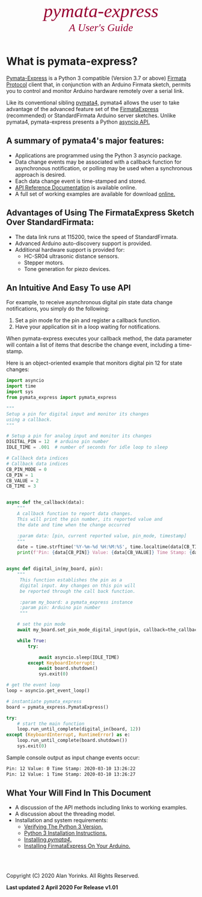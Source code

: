 

<div style="text-align:center;color:#990033; font-family:times, serif; font-size:3.5em"><i>pymata-express</i></div>
<div style="text-align:center;color:#990033; font-family:times, serif; font-size:2em"><i>A User's Guide</i></div>

<br>

# What is pymata-express? 

[Pymata-Express](https://github.com/MrYsLab/pymata-express) is a Python 3 compatible
 (Version 3.7 or above)  [Firmata Protocol](https://github.com/firmata/protocol) 
client that, in conjunction with an Arduino Firmata sketch, permits you to control and monitor Arduino hardware
remotely over a serial link.

Like its conventional sibling [pymata4,](https://mryslab.github.io/pymata4/) pymata4 allows the user to take
advantage of the advanced feature set of 
the [FirmataExpress](https://github.com/MrYsLab/FirmataExpress) (recommended) or StandardFirmata 
Arduino server sketches. 
Unlike pymata4, pymata-express presents a Python [asyncio API.](https://docs.python.org/3/library/asyncio.html) 


## A summary of pymata4's major features:

* Applications are programmed using the Python 3 asyncio package.
* Data change events may be associated with a callback function for asynchronous notification, 
or polling may be used when a synchronous approach is desired.
* Each data change event is time-stamped and stored.
* [API Reference Documentation](https://htmlpreview.github.com/?https://github.com/MrYsLab/pymata-express/blob/master/html/pymata_express/index.html) 
 is available online.
* A full set of working examples
are available for download [online.](https://github.com/MrYsLab/pymata-express/tree/master/examples)


## Advantages of Using The FirmataExpress Sketch Over StandardFirmata:

* The data link runs at 115200, twice the speed of StandardFirmata.
* Advanced Arduino auto-discovery support is provided.
* Additional hardware support is provided for:
    * HC-SR04 ultrasonic distance sensors.
    * Stepper motors.
    * Tone generation for piezo devices.
    

## An Intuitive And Easy To use API

For example, to receive asynchronous digital pin state data change notifications, you simply do the following:

1. Set a pin mode for the pin and register a callback function.
2. Have your application sit in a loop waiting for notifications.
    
When pymata-express executes your callback method, the data parameter will contain
a list of items that describe the change event, including a time-stamp.

Here is an object-oriented example that monitors digital pin 12 for state changes:

```python
import asyncio
import time
import sys
from pymata_express import pymata_express

"""
Setup a pin for digital input and monitor its changes
using a callback.
"""

# Setup a pin for analog input and monitor its changes
DIGITAL_PIN = 12  # arduino pin number
IDLE_TIME = .001  # number of seconds for idle loop to sleep

# Callback data indices
# Callback data indices
CB_PIN_MODE = 0
CB_PIN = 1
CB_VALUE = 2
CB_TIME = 3


async def the_callback(data):
    """
    A callback function to report data changes.
    This will print the pin number, its reported value and
    the date and time when the change occurred

    :param data: [pin, current reported value, pin_mode, timestamp]
    """
    date = time.strftime('%Y-%m-%d %H:%M:%S', time.localtime(data[CB_TIME]))
    print(f'Pin: {data[CB_PIN]} Value: {data[CB_VALUE]} Time Stamp: {date}')


async def digital_in(my_board, pin):
    """
     This function establishes the pin as a
     digital input. Any changes on this pin will
     be reported through the call back function.

     :param my_board: a pymata_express instance
     :param pin: Arduino pin number
     """

    # set the pin mode
    await my_board.set_pin_mode_digital_input(pin, callback=the_callback)

    while True:
        try:

            await asyncio.sleep(IDLE_TIME)
        except KeyboardInterrupt:
            await board.shutdown()
            sys.exit(0)

# get the event loop
loop = asyncio.get_event_loop()

# instantiate pymata_express
board = pymata_express.PymataExpress()

try:
    # start the main function
    loop.run_until_complete(digital_in(board, 12))
except (KeyboardInterrupt, RuntimeError) as e:
    loop.run_until_complete(board.shutdown())
    sys.exit(0)

```

Sample console output as input change events occur:
```bash
Pin: 12 Value: 0 Time Stamp: 2020-03-10 13:26:22
Pin: 12 Value: 1 Time Stamp: 2020-03-10 13:26:27
```


## What Your Will Find In This Document

* A discussion of the API methods including links to working examples.
* A discussion about the threading model.
* Installation and system requirements:
    * [Verifying The Python 3 Version.](./python_3_verify/#how-to-verify-the-python-3-version-installed) 
    * [Python 3 Installation Instructions.](./python_install/#installing-python-37-or-greater)
    * [Installing _pymata4_.](./install_pymata4/#before-you-install)
    * [Installing FirmataExpress On Your Arduino.](./firmata_express/#installation-instructions)


<br>
<br>

Copyright (C) 2020 Alan Yorinks. All Rights Reserved.

**Last updated 2 April 2020 For Release v1.01**
